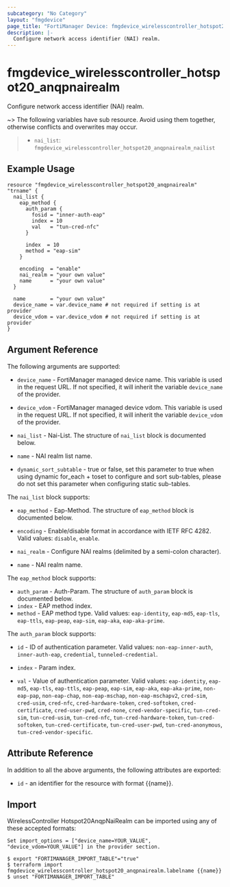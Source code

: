 ```yaml
---
subcategory: "No Category"
layout: "fmgdevice"
page_title: "FortiManager Device: fmgdevice_wirelesscontroller_hotspot20_anqpnairealm"
description: |-
  Configure network access identifier (NAI) realm.
---
```


# fmgdevice_wirelesscontroller_hotspot20_anqpnairealm
Configure network access identifier (NAI) realm.

~> The following variables have sub resource. Avoid using them together, otherwise conflicts and overwrites may occur.
>- `nai_list`: `fmgdevice_wirelesscontroller_hotspot20_anqpnairealm_nailist`



## Example Usage

```hcl
resource "fmgdevice_wirelesscontroller_hotspot20_anqpnairealm" "trname" {
  nai_list {
    eap_method {
      auth_param {
        fosid = "inner-auth-eap"
        index = 10
        val   = "tun-cred-nfc"
      }

      index  = 10
      method = "eap-sim"
    }

    encoding  = "enable"
    nai_realm = "your own value"
    name      = "your own value"
  }

  name        = "your own value"
  device_name = var.device_name # not required if setting is at provider
  device_vdom = var.device_vdom # not required if setting is at provider
}
```

## Argument Reference


The following arguments are supported:

* `device_name` - FortiManager managed device name. This variable is used in the request URL. If not specified, it will inherit the variable `device_name` of the provider.
* `device_vdom` - FortiManager managed device vdom. This variable is used in the request URL. If not specified, it will inherit the variable `device_vdom` of the provider.

* `nai_list` - Nai-List. The structure of `nai_list` block is documented below.
* `name` - NAI realm list name.
* `dynamic_sort_subtable` - true or false, set this parameter to true when using dynamic for_each + toset to configure and sort sub-tables, please do not set this parameter when configuring static sub-tables.

The `nai_list` block supports:

* `eap_method` - Eap-Method. The structure of `eap_method` block is documented below.
* `encoding` - Enable/disable format in accordance with IETF RFC 4282. Valid values: `disable`, `enable`.

* `nai_realm` - Configure NAI realms (delimited by a semi-colon character).
* `name` - NAI realm name.

The `eap_method` block supports:

* `auth_param` - Auth-Param. The structure of `auth_param` block is documented below.
* `index` - EAP method index.
* `method` - EAP method type. Valid values: `eap-identity`, `eap-md5`, `eap-tls`, `eap-ttls`, `eap-peap`, `eap-sim`, `eap-aka`, `eap-aka-prime`.


The `auth_param` block supports:

* `id` - ID of authentication parameter. Valid values: `non-eap-inner-auth`, `inner-auth-eap`, `credential`, `tunneled-credential`.

* `index` - Param index.
* `val` - Value of authentication parameter. Valid values: `eap-identity`, `eap-md5`, `eap-tls`, `eap-ttls`, `eap-peap`, `eap-sim`, `eap-aka`, `eap-aka-prime`, `non-eap-pap`, `non-eap-chap`, `non-eap-mschap`, `non-eap-mschapv2`, `cred-sim`, `cred-usim`, `cred-nfc`, `cred-hardware-token`, `cred-softoken`, `cred-certificate`, `cred-user-pwd`, `cred-none`, `cred-vendor-specific`, `tun-cred-sim`, `tun-cred-usim`, `tun-cred-nfc`, `tun-cred-hardware-token`, `tun-cred-softoken`, `tun-cred-certificate`, `tun-cred-user-pwd`, `tun-cred-anonymous`, `tun-cred-vendor-specific`.



## Attribute Reference

In addition to all the above arguments, the following attributes are exported:
* `id` - an identifier for the resource with format {{name}}.

## Import

WirelessController Hotspot20AnqpNaiRealm can be imported using any of these accepted formats:
```
Set import_options = ["device_name=YOUR_VALUE", "device_vdom=YOUR_VALUE"] in the provider section.

$ export "FORTIMANAGER_IMPORT_TABLE"="true"
$ terraform import fmgdevice_wirelesscontroller_hotspot20_anqpnairealm.labelname {{name}}
$ unset "FORTIMANAGER_IMPORT_TABLE"
```

